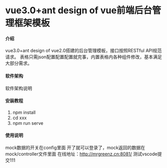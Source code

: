 # vue3.0+ant design of vue前端后台管理框架模板

#### 介绍
vue3.0+ant design of vue2.0搭建的后台管理模板，接口按照RESTful API规范请求。
表格只需json配置配置配置就完事，内置表格内各种组件修改，基本满足大部分需求。

#### 软件架构
软件架构说明


#### 安装教程

1.  npm install
2.  cd xxx 
3.  npm run serve

#### 使用说明
mock数据的开关在config里面
开了就可以登录了，mock返回的数据在mock/controller文件里面
在线地址：http://mrgreenz.cn:8081/
测试vscode提交111
